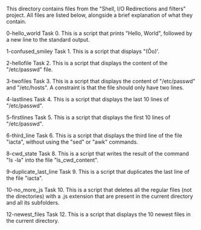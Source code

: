 This directory contains files from the "Shell, I/O Redirections and filters" project.
All files are listed below, alongside a brief explanation of what they contain.

0-hello_world
Task 0. This is a script that prints "Hello, World", followed by a new line to the standard output.

1-confused_smiley
Task 1. This is a script that displays "(Ôo)'.

2-hellofile
Task 2. This is a script that displays the content of the "/etc/passwd" file.

3-twofiles
Task 3. This is a script that displays the content of "/etc/passwd" and "/etc/hosts". A constraint is that the file should only have two lines.

4-lastlines
Task 4. This is a script that displays the last 10 lines of "/etc/passwd".

5-firstlines
Task 5. This is a script that displays the first 10 lines of "/etc/passwd".

6-third_line
Task 6. This is a script that displays the third line of the file "iacta", without using the "sed" or "awk" commands.

8-cwd_state
Task 8. This is a script that writes the result of the command "ls -la" into the file "ls_cwd_content".

9-duplicate_last_line
Task 9. This is a script that duplicates the last line of the file "iacta".

10-no_more_js
Task 10. This is a script that deletes all the regular files (not the directories) with a .js extension that are present in the current directory and all its subfolders.

12-newest_files
Task 12. This is a script that displays the 10 newest files in the current directory.
